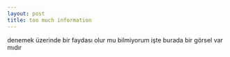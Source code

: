 ```yaml
---
layout: post
title: too much information
---
```



denemek üzerinde bir faydası olur mu bilmiyorum
işte burada bir görsel var mıdır
